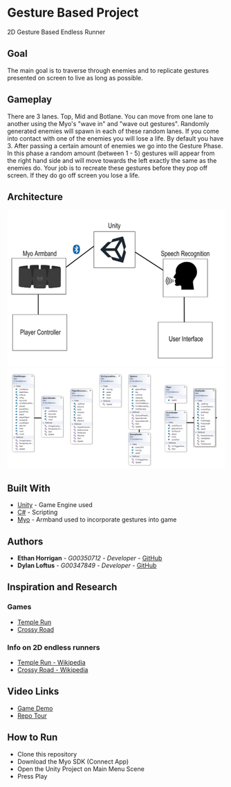 # Gesture Based Project

2D Gesture Based Endless Runner

## Goal
The main goal is to traverse through enemies and to replicate gestures presented on screen to live as long as possible.


## Gameplay

There are 3 lanes. Top, Mid and Botlane. You can move from one lane to another using the Myo's "wave in" and "wave out gestures". Randomly generated enemies will spawn in each of these random lanes. If you come into contact with one of the enemies you will lose a life. By default you have 3. After passing a certain amount of enemies we go into the Gesture Phase. In this phase a random amount (between 1 - 5) gestures will appear from the right hand side and will move towards the left exactly the same as the enemies do. Your job is to recreate these gestures before they pop off screen. If they do go off screen you lose a life.

## Architecture

![A](Images/Architecture.png)
![ClassUML](Images/ClassArchitecture.png )
## Built With

* [Unity](https://unity.com/) - Game Engine used
* [C#](https://docs.microsoft.com/en-us/dotnet/csharp/) - Scripting
* [Myo](https://support.getmyo.com/hc/en-us) - Armband used to incorporate gestures into game

## Authors

* **Ethan Horrigan** - *G00350712* - *Developer* - [GitHub](https://github.com/ethanhorrigan)
* **Dylan Loftus** - *G00347849* - *Developer* - [GitHub](https://github.com/dylanloftus)

## Inspiration and Research

### Games
* [Temple Run](https://play.google.com/store/apps/details?id=com.imangi.templerun&hl=en)
* [Crossy Road](https://poki.com/en/g/crossy-road)

### Info on 2D endless runners
* [Temple Run - Wikipedia](https://en.wikipedia.org/wiki/Temple_Run)
* [Crossy Road - Wikipedia](https://en.wikipedia.org/wiki/Crossy_Road)

## Video Links
* [Game Demo](https://youtu.be/s_3QLAiIcu0)
* [Repo Tour](https://youtu.be/h_XJWlG1SX0)

## How to Run
* Clone this repository
* Download the Myo SDK (Connect App)
* Open the Unity Project on Main Menu Scene
* Press Play



